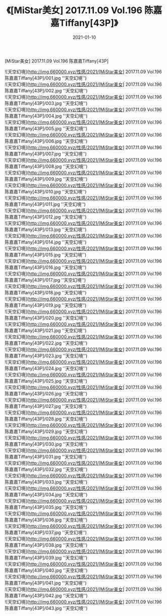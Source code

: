﻿---
layout: post
title:  《[MiStar美女] 2017.11.09 Vol.196 陈嘉嘉Tiffany[43P]》
date:   2021-01-10
img: http://img.660000.xyz/性感/2021/[MiStar美女] 2017.11.09 Vol.196 陈嘉嘉Tiffany[43P]/000.jpg
categories: [美女, 性感, 泳衣]
---

[MiStar美女] 2017.11.09 Vol.196 陈嘉嘉Tiffany[43P]



![天空幻境](http://img.660000.xyz/性感/2021/[MiStar美女] 2017.11.09 Vol.196 陈嘉嘉Tiffany[43P]/001.jpg ''天空幻境'') <br>
![天空幻境](http://img.660000.xyz/性感/2021/[MiStar美女] 2017.11.09 Vol.196 陈嘉嘉Tiffany[43P]/002.jpg ''天空幻境'') <br>
![天空幻境](http://img.660000.xyz/性感/2021/[MiStar美女] 2017.11.09 Vol.196 陈嘉嘉Tiffany[43P]/003.jpg ''天空幻境'') <br>
![天空幻境](http://img.660000.xyz/性感/2021/[MiStar美女] 2017.11.09 Vol.196 陈嘉嘉Tiffany[43P]/004.jpg ''天空幻境'') <br>
![天空幻境](http://img.660000.xyz/性感/2021/[MiStar美女] 2017.11.09 Vol.196 陈嘉嘉Tiffany[43P]/005.jpg ''天空幻境'') <br>
![天空幻境](http://img.660000.xyz/性感/2021/[MiStar美女] 2017.11.09 Vol.196 陈嘉嘉Tiffany[43P]/006.jpg ''天空幻境'') <br>
![天空幻境](http://img.660000.xyz/性感/2021/[MiStar美女] 2017.11.09 Vol.196 陈嘉嘉Tiffany[43P]/007.jpg ''天空幻境'') <br>
![天空幻境](http://img.660000.xyz/性感/2021/[MiStar美女] 2017.11.09 Vol.196 陈嘉嘉Tiffany[43P]/008.jpg ''天空幻境'') <br>
![天空幻境](http://img.660000.xyz/性感/2021/[MiStar美女] 2017.11.09 Vol.196 陈嘉嘉Tiffany[43P]/009.jpg ''天空幻境'') <br>
![天空幻境](http://img.660000.xyz/性感/2021/[MiStar美女] 2017.11.09 Vol.196 陈嘉嘉Tiffany[43P]/010.jpg ''天空幻境'') <br>
![天空幻境](http://img.660000.xyz/性感/2021/[MiStar美女] 2017.11.09 Vol.196 陈嘉嘉Tiffany[43P]/011.jpg ''天空幻境'') <br>
![天空幻境](http://img.660000.xyz/性感/2021/[MiStar美女] 2017.11.09 Vol.196 陈嘉嘉Tiffany[43P]/012.jpg ''天空幻境'') <br>
![天空幻境](http://img.660000.xyz/性感/2021/[MiStar美女] 2017.11.09 Vol.196 陈嘉嘉Tiffany[43P]/013.jpg ''天空幻境'') <br>
![天空幻境](http://img.660000.xyz/性感/2021/[MiStar美女] 2017.11.09 Vol.196 陈嘉嘉Tiffany[43P]/014.jpg ''天空幻境'') <br>
![天空幻境](http://img.660000.xyz/性感/2021/[MiStar美女] 2017.11.09 Vol.196 陈嘉嘉Tiffany[43P]/015.jpg ''天空幻境'') <br>
![天空幻境](http://img.660000.xyz/性感/2021/[MiStar美女] 2017.11.09 Vol.196 陈嘉嘉Tiffany[43P]/016.jpg ''天空幻境'') <br>
![天空幻境](http://img.660000.xyz/性感/2021/[MiStar美女] 2017.11.09 Vol.196 陈嘉嘉Tiffany[43P]/017.jpg ''天空幻境'') <br>
![天空幻境](http://img.660000.xyz/性感/2021/[MiStar美女] 2017.11.09 Vol.196 陈嘉嘉Tiffany[43P]/018.jpg ''天空幻境'') <br>
![天空幻境](http://img.660000.xyz/性感/2021/[MiStar美女] 2017.11.09 Vol.196 陈嘉嘉Tiffany[43P]/019.jpg ''天空幻境'') <br>
![天空幻境](http://img.660000.xyz/性感/2021/[MiStar美女] 2017.11.09 Vol.196 陈嘉嘉Tiffany[43P]/020.jpg ''天空幻境'') <br>
![天空幻境](http://img.660000.xyz/性感/2021/[MiStar美女] 2017.11.09 Vol.196 陈嘉嘉Tiffany[43P]/021.jpg ''天空幻境'') <br>
![天空幻境](http://img.660000.xyz/性感/2021/[MiStar美女] 2017.11.09 Vol.196 陈嘉嘉Tiffany[43P]/022.jpg ''天空幻境'') <br>
![天空幻境](http://img.660000.xyz/性感/2021/[MiStar美女] 2017.11.09 Vol.196 陈嘉嘉Tiffany[43P]/023.jpg ''天空幻境'') <br>
![天空幻境](http://img.660000.xyz/性感/2021/[MiStar美女] 2017.11.09 Vol.196 陈嘉嘉Tiffany[43P]/024.jpg ''天空幻境'') <br>
![天空幻境](http://img.660000.xyz/性感/2021/[MiStar美女] 2017.11.09 Vol.196 陈嘉嘉Tiffany[43P]/025.jpg ''天空幻境'') <br>
![天空幻境](http://img.660000.xyz/性感/2021/[MiStar美女] 2017.11.09 Vol.196 陈嘉嘉Tiffany[43P]/026.jpg ''天空幻境'') <br>
![天空幻境](http://img.660000.xyz/性感/2021/[MiStar美女] 2017.11.09 Vol.196 陈嘉嘉Tiffany[43P]/027.jpg ''天空幻境'') <br>
![天空幻境](http://img.660000.xyz/性感/2021/[MiStar美女] 2017.11.09 Vol.196 陈嘉嘉Tiffany[43P]/028.jpg ''天空幻境'') <br>
![天空幻境](http://img.660000.xyz/性感/2021/[MiStar美女] 2017.11.09 Vol.196 陈嘉嘉Tiffany[43P]/029.jpg ''天空幻境'') <br>
![天空幻境](http://img.660000.xyz/性感/2021/[MiStar美女] 2017.11.09 Vol.196 陈嘉嘉Tiffany[43P]/030.jpg ''天空幻境'') <br>
![天空幻境](http://img.660000.xyz/性感/2021/[MiStar美女] 2017.11.09 Vol.196 陈嘉嘉Tiffany[43P]/031.jpg ''天空幻境'') <br>
![天空幻境](http://img.660000.xyz/性感/2021/[MiStar美女] 2017.11.09 Vol.196 陈嘉嘉Tiffany[43P]/032.jpg ''天空幻境'') <br>
![天空幻境](http://img.660000.xyz/性感/2021/[MiStar美女] 2017.11.09 Vol.196 陈嘉嘉Tiffany[43P]/033.jpg ''天空幻境'') <br>
![天空幻境](http://img.660000.xyz/性感/2021/[MiStar美女] 2017.11.09 Vol.196 陈嘉嘉Tiffany[43P]/034.jpg ''天空幻境'') <br>
![天空幻境](http://img.660000.xyz/性感/2021/[MiStar美女] 2017.11.09 Vol.196 陈嘉嘉Tiffany[43P]/035.jpg ''天空幻境'') <br>
![天空幻境](http://img.660000.xyz/性感/2021/[MiStar美女] 2017.11.09 Vol.196 陈嘉嘉Tiffany[43P]/036.jpg ''天空幻境'') <br>
![天空幻境](http://img.660000.xyz/性感/2021/[MiStar美女] 2017.11.09 Vol.196 陈嘉嘉Tiffany[43P]/037.jpg ''天空幻境'') <br>
![天空幻境](http://img.660000.xyz/性感/2021/[MiStar美女] 2017.11.09 Vol.196 陈嘉嘉Tiffany[43P]/038.jpg ''天空幻境'') <br>
![天空幻境](http://img.660000.xyz/性感/2021/[MiStar美女] 2017.11.09 Vol.196 陈嘉嘉Tiffany[43P]/039.jpg ''天空幻境'') <br>
![天空幻境](http://img.660000.xyz/性感/2021/[MiStar美女] 2017.11.09 Vol.196 陈嘉嘉Tiffany[43P]/040.jpg ''天空幻境'') <br>
![天空幻境](http://img.660000.xyz/性感/2021/[MiStar美女] 2017.11.09 Vol.196 陈嘉嘉Tiffany[43P]/041.jpg ''天空幻境'') <br>
![天空幻境](http://img.660000.xyz/性感/2021/[MiStar美女] 2017.11.09 Vol.196 陈嘉嘉Tiffany[43P]/042.jpg ''天空幻境'') <br>
![天空幻境](http://img.660000.xyz/性感/2021/[MiStar美女] 2017.11.09 Vol.196 陈嘉嘉Tiffany[43P]/043.jpg ''天空幻境'') <br>